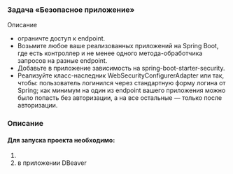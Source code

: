 ###  Задача «Безопасное приложение»

Описание

- ограничте доступ к endpoint.
- Возьмите любое ваше реализованных приложений на Spring Boot, где есть 
  контроллер и не менее одного метода-обработчика запросов на разные endpoint.
- Добавьте в приложение зависимость на spring-boot-starter-security.
- Реализуйте класс-наследник WebSecurityConfigurerAdapter или  так, чтобы:
пользователь логинился через стандартную форму логина от Spring;
как минимум на один из endpoint вашего приложения можно было попасть без 
авторизации, а на все остальные — только после авторизации.

### Описание

#### Для запуска проекта необходимо:

1. 
2. в приложении  DBeaver